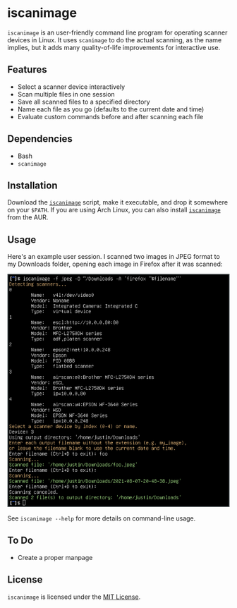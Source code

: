# iscanimage

`iscanimage` is an user-friendly command line program for operating scanner devices in Linux. It uses `scanimage` to do the actual scanning, as the name implies, but it adds many quality-of-life improvements for interactive use.

## Features

* Select a scanner device interactively
* Scan multiple files in one session
* Save all scanned files to a specified directory
* Name each file as you go (defaults to the current date and time)
* Evaluate custom commands before and after scanning each file

## Dependencies

* Bash
* `scanimage`

## Installation

Download the [`iscanimage`](iscanimage) script, make it executable, and drop it somewhere on your `$PATH`. If you are using Arch Linux, you can also install [`iscanimage`](https://aur.archlinux.org/packages/iscanimage/) from the AUR.

## Usage

Here's an example user session. I scanned two images in JPEG format to my Downloads folder, opening each image in Firefox after it was scanned:

![iscanimage demo in the terminal](demo.png)

See `iscanimage --help` for more details on command-line usage.

## To Do

* Create a proper manpage

## License

`iscanimage` is licensed under the [MIT License](LICENSE.md).
